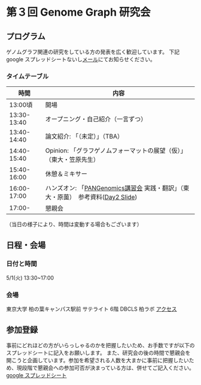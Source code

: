# 第３回 Genome Graph 研究会

## プログラム
ゲノムグラフ関連の研究をしている方の発表を広く歓迎しています。
下記google スプレッドシートないし[メール](harazono_yoritaka_17@stu-cbms.k.u-tokyo.ac.jp)にてお知らせください。

### タイムテーブル
時間           | 内容
-------------  | -------------
13:00頃        | 開場
13:30-13:40    | オープニング・自己紹介（一言ずつ）
13:40-14:40    | 論文紹介: 「（未定）」（TBA）
14:40-15:40    | Opinion: 「グラフゲノムフォーマットの展望（仮）」（東大・笠原先生）
15:40-16:00    | 休憩＆ミキサー
16:00-17:00    | ハンズオン: 「[PANGenomics講習会](https://github.com/Pfern/PANGenomics) 実践・翻訳」（東大・原薗）　参考資料([Day2 Slide](https://docs.google.com/presentation/d/1fBGt2OLc9HVxH594TWeQ5i1sbmFwi555ibR1RgGNxmg/edit#slide=id.g34759b27f6_0_0))
17:00-         | 懇親会

（当日の様子により、時間は変動する場合もございます）

## 日程・会場
### 日付と時間
5/1(火) 13:30~17:00
### 会場
東京大学 柏の葉キャンパス駅前 サテライト 6階 DBCLS 柏ラボ
[アクセス](http://dbcls.rois.ac.jp/access)

## 参加登録
事前にどれほどの方がいらっしゃるのかを把握したいため、お手数ですが以下のスプレッドシートに記入をお願いします。
また、研究会の後の時間で懇親会を開こうと企画しています。参加を希望される人数を大まかに事前に把握したいため、現段階で懇親会への参加可否が決まっている方は、併せてご記入ください。
[google スプレッドシート](https://docs.google.com/spreadsheets/d/17nbn3S1wQ7fgQ5wOrg9tzr8s1z_AtXkSLiAfeo9a6QU/edit?usp=sharing)
